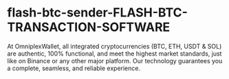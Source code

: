 # flash-btc-sender-FLASH-BTC-TRANSACTION-SOFTWARE
At OmniplexWallet, all integrated cryptocurrencies (BTC, ETH, USDT &amp; SOL) are authentic, 100% functional, and meet the highest market standards, just like on Binance or any other major platform. Our technology guarantees you a complete, seamless, and reliable experience.
